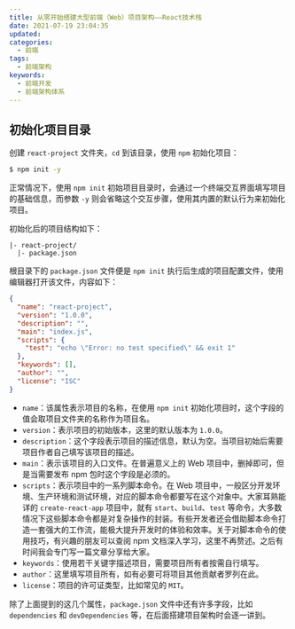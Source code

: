 ```yaml
---
title: 从零开始搭建大型前端（Web）项目架构——React技术栈
date: 2021-07-19 23:04:35
updated:
categories:
  - 前端
tags:
  - 前端架构
keywords:
  - 前端开发
  - 前端架构体系
---
```


## 初始化项目目录

创建 `react-project` 文件夹，`cd` 到该目录，使用 `npm` 初始化项目：

```bash
$ npm init -y
```

正常情况下，使用 `npm init` 初始项目目录时，会通过一个终端交互界面填写项目的基础信息，而参数 `-y` 则会省略这个交互步骤，使用其内置的默认行为来初始化项目。

初始化后的项目结构如下：

```
|- react-project/
  |- package.json
```

根目录下的 `package.json` 文件便是 `npm init` 执行后生成的项目配置文件，使用编辑器打开该文件，内容如下：

```json
{
  "name": "react-project",
  "version": "1.0.0",
  "description": "",
  "main": "index.js",
  "scripts": {
    "test": "echo \"Error: no test specified\" && exit 1"
  },
  "keywords": [],
  "author": "",
  "license": "ISC"
}
```

- `name`：该属性表示项目的名称，在使用 `npm init` 初始化项目时，这个字段的值会取项目文件夹的名称作为项目名。
- `version`：表示项目的初始版本，这里的默认版本为 `1.0.0`。
- `description`：这个字段表示项目的描述信息，默认为空。当项目初始后需要项目作者自己填写该项目的描述。
- `main`：表示该项目的入口文件。在普遍意义上的 Web 项目中，删掉即可，但是当需要发布 npm 包时这个字段是必须的。
- `scripts`：表示项目中的一系列脚本命令。在 Web 项目中，一般区分开发环境、生产环境和测试环境，对应的脚本命令都要写在这个对象中。大家耳熟能详的 `create-react-app` 项目中，就有 `start`、`build`、`test` 等命令，大多数情况下这些脚本命令都是对复杂操作的封装。有些开发者还会借助脚本命令打造一套强大的工作流，能极大提升开发时的体验和效率。关于对脚本命令的使用技巧，有兴趣的朋友可以查阅 npm 文档深入学习，这里不再赘述。之后有时间我会专门写一篇文章分享给大家。
- `keywords`：使用若干关键字描述项目，需要项目所有者按需自行填写。
- `author`：这里填写项目所有，如有必要可将项目其他贡献者罗列在此。
- `license`：项目的许可证类型，比如常见的 `MIT`。

除了上面提到的这几个属性，`package.json` 文件中还有许多字段，比如 `dependencies` 和 `devDependencies` 等，在后面搭建项目架构时会逐一讲到。
